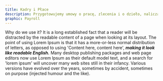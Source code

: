 ```yaml
---
title: Kadry i Płace
description: Przygotowujemy umowy o pracę, zlecenia i o dzieło, naliczamy wynagrodzenia, sporządzamy listy płac, rozliczamy z ZUS (wraz z przesyłaniem dokumentów elektronicznie) oraz pomagamy w prowadzeniu akt osobowych pracowników.
graphic: Payroll
---
```


Why do we use it?
It is a long established fact that a reader will be distracted by the readable content of a page when looking at its layout. The point of using Lorem Ipsum is that it has a more-or-less normal distribution of letters, as opposed to using 'Content here, content here', ***making it look like readable English.*** Many desktop publishing packages and web page editors now use Lorem Ipsum as their default model text, and a search for 'lorem ipsum' will uncover many web sites still in their infancy. Various versions have evolved over the years, sometimes by accident, sometimes on purpose (injected humour and the like).